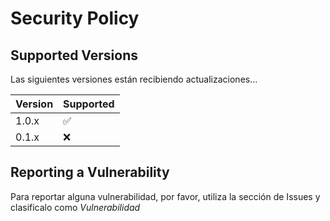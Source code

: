 # Security Policy

## Supported Versions

Las siguientes versiones están recibiendo actualizaciones...

| Version | Supported          |
| ------- | ------------------ |
| 1.0.x   | :white_check_mark: |
| 0.1.x   | :x:                |

## Reporting a Vulnerability

Para reportar alguna vulnerabilidad, por favor, utiliza la sección de Issues y clasificalo como *Vulnerabilidad*
